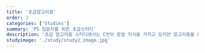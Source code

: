 ```yaml
---
title: '초급알고리즘'
order: 2
categories: ['Studies']
summary: 'PS 입문자를 위한 초급스터디'
description: '초급 알고리즘 스터디에서는 C언어 문법 지식을 가지고 있지만 알고리즘을 이용한 문제 풀이인 PS(Problem Solving)를 처음 접하는 분들을 위한 기본적인 알고리즘 기법과 STL을 배웁니다. 매 주 한 가지 알고리즘을 학습하고 초급 수준의 알고리즘 문제를 풀어봅니다.  '
studyimage: './study/study2_image.jpg'
---
```

